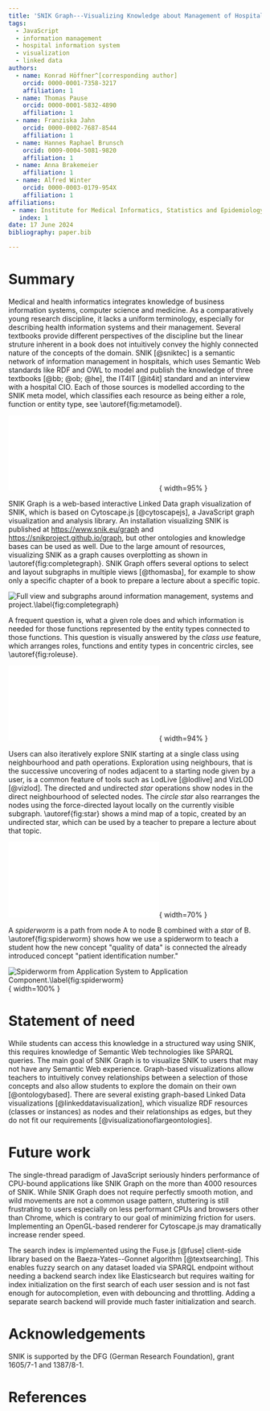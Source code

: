 ```yaml
---
title: 'SNIK Graph---Visualizing Knowledge about Management of Hospital Information Systems'
tags:
  - JavaScript
  - information management
  - hospital information system
  - visualization
  - linked data
authors:
  - name: Konrad Höffner^[corresponding author]
    orcid: 0000-0001-7358-3217
    affiliation: 1
  - name: Thomas Pause
    orcid: 0000-0001-5832-4890
    affiliation: 1
  - name: Franziska Jahn
    orcid: 0000-0002-7687-8544
    affiliation: 1
  - name: Hannes Raphael Brunsch
    orcid: 0009-0004-5081-9820
    affiliation: 1
  - name: Anna Brakemeier
    affiliation: 1
  - name: Alfred Winter
    orcid: 0000-0003-0179-954X
    affiliation: 1
affiliations:
 - name: Institute for Medical Informatics, Statistics and Epidemiology, Medical Faculty, Leipzig University
   index: 1
date: 17 June 2024
bibliography: paper.bib

---
```


# Summary
Medical and health informatics integrates knowledge of business information systems, computer science and medicine.
As a comparatively young research discipline, it lacks a uniform terminology, especially for describing health information systems and their management.
Several textbooks provide different perspectives of the discipline but the linear struture inherent in a book does not intuitively convey the highly connected nature of the concepts of the domain.
SNIK [@sniktec] is a semantic network of information management in hospitals, which uses Semantic Web standards like RDF and OWL to model and publish the knowledge of three textbooks [@bb; @ob; @he], the IT4IT [@it4it] standard and an interview with a hospital CIO.
Each of those sources is modelled according to the SNIK meta model,  which classifies each resource as being either a role, function or entity type, see \autoref{fig:metamodel}.

![The SNIK Meta Model.\label{fig:metamodel}](img/metamodel.pdf){ width=95% }

SNIK Graph is a web-based interactive Linked Data graph visualization of SNIK, which is based on Cytoscape.js [@cytoscapejs], a JavaScript graph visualization and analysis library.
An installation visualizing SNIK is published at <https://www.snik.eu/graph> and <https://snikproject.github.io/graph>, but other ontologies and knowledge bases can be used as well.
Due to the large amount of resources, visualizing SNIK as a graph causes overplotting as shown in \autoref{fig:completegraph}.
SNIK Graph offers several options to select and layout subgraphs in multiple views [@thomasba], for example to show only a specific chapter of a book to prepare a lecture about a specific topic.

![Full view and subgraphs around *information management*, *systems* and *project*.\label{fig:completegraph}](img/graph.png)

A frequent question is, what a given role does and which information is needed for those functions represented by the entity types connected to those functions.
This question is visually answered by the *class use* feature, which arranges roles, functions and entity types in concentric circles, see \autoref{fig:roleuse}.

![*Class use* of the Chief Information Officer. Entity types omitted for brevity.\label{fig:roleuse}](img/roleuse-inner-dark.pdf){ width=94% }

Users can also iteratively explore SNIK starting at a single class using neighbourhood and path operations.
Exploration using neighbours, that is the successive uncovering of nodes adjacent to a starting node given by a user, is a common feature of tools such as LodLive [@lodlive] and VizLOD [@vizlod].
The directed and undirected *star* operations show nodes in the direct neighbourhood of selected nodes.
The *circle star* also rearranges the nodes using the force-directed layout locally on the currently visible subgraph.
\autoref{fig:star} shows a mind map of a topic, created by an undirected star, which can be used by a teacher to prepare a lecture about that topic.

![*Star* of the 3LGM²-S model for service oriented communication.\label{fig:star}](img/star-dark.pdf){ width=70% }

A *spiderworm* is a path from node A to node B combined with a *star* of B.
\autoref{fig:spiderworm} shows how we use a spiderworm to teach a student how the new concept "quality of data" is connected the already introduced concept "patient identification number."

![*Spiderworm* from *Application System* to *Application Component*.\label{fig:spiderworm}](img/spiderworm-crop.png){ width=100% }

# Statement of need
While students can access this knowledge in a structured way using SNIK, this requires knowledge of Semantic Web technologies like SPARQL queries.
The main goal of SNIK Graph is to visualize SNIK to users that may not have any Semantic Web experience.
Graph-based visualizations allow teachers to intuitively convey relationships between a selection of those concepts and also allow students to explore the domain on their own [@ontologybased].
There are several existing graph-based Linked Data visualizations [@linkeddatavisualization], which visualize RDF resources (classes or instances) as nodes and their relationships as edges, but they do not fit our requirements [@visualizationoflargeontologies].

# Future work
The single-thread paradigm of JavaScript seriously hinders performance of CPU-bound applications like SNIK Graph on the more than 4000 resources of SNIK.
While SNIK Graph does not require perfectly smooth motion, and wild movements are not a common usage pattern, stuttering is still frustrating to users especially on less performant CPUs and browsers other than Chrome, which is contrary to our goal of minimizing friction for users. 
Implementing an OpenGL-based renderer for Cytoscape.js may dramatically increase render speed.

The search index is implemented using the Fuse.js [@fuse] client-side library based on the Baeza-Yates--Gonnet algorithm [@textsearching].
This enables fuzzy search on any dataset loaded via SPARQL endpoint without needing a backend search index like Elasticsearch but requires waiting for index initialization on the first search of each user session and is not fast enough for autocompletion, even with debouncing and throttling.
Adding a separate search backend will provide much faster initialization and search.

# Acknowledgements
SNIK is supported by the DFG (German Research Foundation), grant 1605/7-1 and 1387/8-1.

# References
